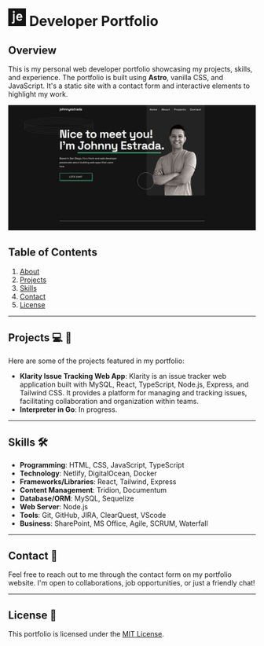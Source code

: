 # <img src="./public/favicon.svg" alt="Developer Portfolio Favicon" style="width: 36px; height: 36px;"> Developer Portfolio


## Overview
This is my personal web developer portfolio showcasing my projects, skills, and experience. The portfolio is built using **Astro**, vanilla CSS, and JavaScript. It's a static site with a contact form and interactive elements to highlight my work.

![Portfolio Demo](./src//assets//images/portfolio-preview.JPG)

## Table of Contents
1. [About](#about)
2. [Projects](#projects)
3. [Skills](#skills)
4. [Contact](#contact)
5. [License](#license)

---

## Projects 💻 🎨
Here are some of the projects featured in my portfolio:
- **Klarity Issue Tracking Web App**: Klarity is an issue tracker web application built with MySQL, React, TypeScript, Node.js, Express, and Tailwind CSS. It provides a platform for managing and tracking issues, facilitating collaboration and organization within teams.
- **Interpreter in Go**: In progress.

---

## Skills 🛠️
- **Programming**: HTML, CSS, JavaScript, TypeScript
- **Technology**: Netlify, DigitalOcean, Docker
- **Frameworks/Libraries**: React, Tailwind, Express
- **Content Management**: Tridion, Documentum
- **Database/ORM**: MySQL, Sequelize
- **Web Server**: Node.js
- **Tools**: Git, GitHub, JIRA, ClearQuest, VScode
- **Business**: SharePoint, MS Office, Agile, SCRUM, Waterfall


---

## Contact 📧
Feel free to reach out to me through the contact form on my portfolio website. I'm open to collaborations, job opportunities, or just a friendly chat!

---

## License 📝
This portfolio is licensed under the [MIT License](https://mit-license.org/).
